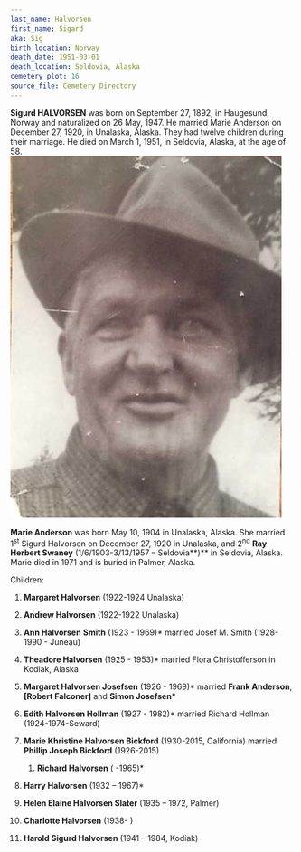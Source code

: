 ```yaml
---
last_name: Halvorsen
first_name: Sigard
aka: Sig
birth_location: Norway
death_date: 1951-03-01
death_location: Seldovia, Alaska
cemetery_plot: 16
source_file: Cemetery Directory
---
```

**Sigurd HALVORSEN** was born on September 27, 1892, in Haugesund,
Norway and naturalized on 26 May, 1947. He married Marie Anderson on
December 27, 1920, in Unalaska, Alaska. They had twelve children during
their marriage. He died on March 1, 1951, in Seldovia, Alaska, at the
age of 58.
![](../assets/images/Sigurd%20Halversen%20family/media/image1.jpeg)

**Marie Anderson** was born May 10, 1904 in Unalaska, Alaska. She
married 1<sup>st</sup> Sigurd Halvorsen on December 27, 1920 in
Unalaska, and 2<sup>nd</sup> **Ray Herbert Swaney** (1/6/1903-3/13/1957
– Seldovia**)** in Seldovia, Alaska. Marie died in 1971 and is buried
in Palmer, Alaska.

Children:

1.  **Margaret Halvorsen** (1922-1924 Unalaska)

2.  **Andrew Halvorsen** (1922-1922 Unalaska)

3.  **Ann Halvorsen** **Smith** (1923 - 1969)\* married Josef M. Smith
    (1928-1990 - Juneau)

4.  **Theadore Halvorsen** (1925 - 1953)\* married Flora Christofferson
    in Kodiak, Alaska

5.  **Margaret Halvorsen Josefsen** (1926 - 1969)\* married **Frank
    Anderson**, **\[Robert Falconer\]** and **Simon Josefsen\***

6.  **Edith Halvorsen Hollman** (1927 - 1982)\* married Richard Hollman
    (1924-1974-Seward)

7.  **Marie Khristine Halvorsen Bickford** (1930-2015, California)
    married **Phillip Joseph Bickford** (1926-2015)
    
    1.  **Richard Halvorsen** ( -1965)\*

8.  **Harry Halvorsen** (1932 – 1967)\*

9.  **Helen Elaine Halvorsen Slater** (1935 – 1972, Palmer)

10. **Charlotte Halvorsen** (1938- )

11. **Harold Sigurd Halvorsen** (1941 – 1984, Kodiak)


